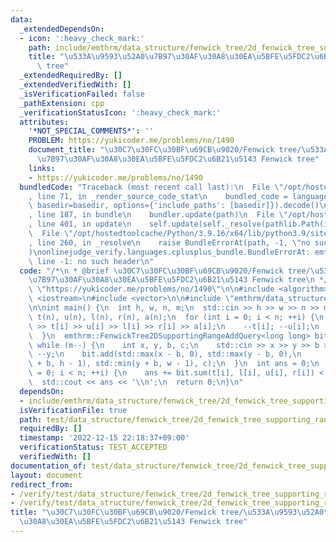 ```yaml
---
data:
  _extendedDependsOn:
  - icon: ':heavy_check_mark:'
    path: include/emthrm/data_structure/fenwick_tree/2d_fenwick_tree_supporting_range_add_query.hpp
    title: "\u533A\u9593\u52A0\u7B97\u30AF\u30A8\u30EA\u5BFE\u5FDC2\u6B21\u5143 Fenwick\
      \ tree"
  _extendedRequiredBy: []
  _extendedVerifiedWith: []
  _isVerificationFailed: false
  _pathExtension: cpp
  _verificationStatusIcon: ':heavy_check_mark:'
  attributes:
    '*NOT_SPECIAL_COMMENTS*': ''
    PROBLEM: https://yukicoder.me/problems/no/1490
    document_title: "\u30C7\u30FC\u30BF\u69CB\u9020/Fenwick tree/\u533A\u9593\u52A0\
      \u7B97\u30AF\u30A8\u30EA\u5BFE\u5FDC2\u6B21\u5143 Fenwick tree"
    links:
    - https://yukicoder.me/problems/no/1490
  bundledCode: "Traceback (most recent call last):\n  File \"/opt/hostedtoolcache/Python/3.9.16/x64/lib/python3.9/site-packages/onlinejudge_verify/documentation/build.py\"\
    , line 71, in _render_source_code_stat\n    bundled_code = language.bundle(stat.path,\
    \ basedir=basedir, options={'include_paths': [basedir]}).decode()\n  File \"/opt/hostedtoolcache/Python/3.9.16/x64/lib/python3.9/site-packages/onlinejudge_verify/languages/cplusplus.py\"\
    , line 187, in bundle\n    bundler.update(path)\n  File \"/opt/hostedtoolcache/Python/3.9.16/x64/lib/python3.9/site-packages/onlinejudge_verify/languages/cplusplus_bundle.py\"\
    , line 401, in update\n    self.update(self._resolve(pathlib.Path(included), included_from=path))\n\
    \  File \"/opt/hostedtoolcache/Python/3.9.16/x64/lib/python3.9/site-packages/onlinejudge_verify/languages/cplusplus_bundle.py\"\
    , line 260, in _resolve\n    raise BundleErrorAt(path, -1, \"no such header\"\
    )\nonlinejudge_verify.languages.cplusplus_bundle.BundleErrorAt: emthrm/data_structure/fenwick_tree/2d_fenwick_tree_supporting_range_add_query.hpp:\
    \ line -1: no such header\n"
  code: "/*\n * @brief \u30C7\u30FC\u30BF\u69CB\u9020/Fenwick tree/\u533A\u9593\u52A0\
    \u7B97\u30AF\u30A8\u30EA\u5BFE\u5FDC2\u6B21\u5143 Fenwick tree\n */\n#define PROBLEM\
    \ \"https://yukicoder.me/problems/no/1490\"\n\n#include <algorithm>\n#include\
    \ <iostream>\n#include <vector>\n\n#include \"emthrm/data_structure/fenwick_tree/2d_fenwick_tree_supporting_range_add_query.hpp\"\
    \n\nint main() {\n  int h, w, n, m;\n  std::cin >> h >> w >> n >> m;\n  std::vector<int>\
    \ t(n), u(n), l(n), r(n), a(n);\n  for (int i = 0; i < n; ++i) {\n    std::cin\
    \ >> t[i] >> u[i] >> l[i] >> r[i] >> a[i];\n    --t[i]; --u[i];\n    --l[i]; --r[i];\n\
    \  }\n  emthrm::FenwickTree2DSupportingRangeAddQuery<long long> bit(h, w);\n \
    \ while (m--) {\n    int x, y, b, c;\n    std::cin >> x >> y >> b >> c;\n    --x;\
    \ --y;\n    bit.add(std::max(x - b, 0), std::max(y - b, 0),\n            std::min(x\
    \ + b, h - 1), std::min(y + b, w - 1), c);\n  }\n  int ans = 0;\n  for (int i\
    \ = 0; i < n; ++i) {\n    ans += bit.sum(t[i], l[i], u[i], r[i]) < a[i];\n  }\n\
    \  std::cout << ans << '\\n';\n  return 0;\n}\n"
  dependsOn:
  - include/emthrm/data_structure/fenwick_tree/2d_fenwick_tree_supporting_range_add_query.hpp
  isVerificationFile: true
  path: test/data_structure/fenwick_tree/2d_fenwick_tree_supporting_range_add_query.test.cpp
  requiredBy: []
  timestamp: '2022-12-15 22:18:37+09:00'
  verificationStatus: TEST_ACCEPTED
  verifiedWith: []
documentation_of: test/data_structure/fenwick_tree/2d_fenwick_tree_supporting_range_add_query.test.cpp
layout: document
redirect_from:
- /verify/test/data_structure/fenwick_tree/2d_fenwick_tree_supporting_range_add_query.test.cpp
- /verify/test/data_structure/fenwick_tree/2d_fenwick_tree_supporting_range_add_query.test.cpp.html
title: "\u30C7\u30FC\u30BF\u69CB\u9020/Fenwick tree/\u533A\u9593\u52A0\u7B97\u30AF\
  \u30A8\u30EA\u5BFE\u5FDC2\u6B21\u5143 Fenwick tree"
---
```

